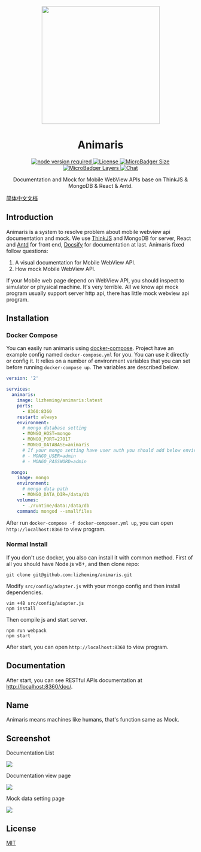 <div align="center">
  <a href="https://github.com/lizheming/animaris">
    <img width="315" heigth="170" src="https://s5.ssl.qhres.com/static/4a0fac0dd5f0cae2.svg">
  </a>  

  <h1>Animaris</h1>

  <div>
    <a href="https://github.com/lizheming/animaris">
      <img src="https://img.shields.io/badge/node-%3E%3D8.9.4-red.svg?style=flat-square" alt="node version required" />
    </a>
    <a href="https://github.com/lizheming/animaris/blob/master/LICENSE">
      <img src="https://img.shields.io/github/license/lizheming/animaris.svg?colorB=f48041&style=flat-square" alt="License">
    </a>
    <a href="https://hub.docker.com/r/lizheming/animaris">
      <img src="https://img.shields.io/microbadger/image-size/lizheming/animaris.svg?style=flat-square&logo=dockbit" alt="MicroBadger Size">
    </a>
    <a href="https://hub.docker.com/r/lizheming/animaris">
      <img src="https://img.shields.io/microbadger/layers/lizheming/animaris.svg?style=flat-square&logo=dockbit" alt="MicroBadger Layers">
    </a>
    <a href="https://discord.gg/ZCD8yc5">
      <img src="https://img.shields.io/badge/chat-on%20discord-7289da.svg?style=flat-square&logo=discord" alt="Chat">
    </a>
  </div>

  <p>Documentation and Mock for Mobile WebView APIs base on ThinkJS & MongoDB & React & Antd.</p>
</div>

[简体中文文档](https://github.com/lizheming/animaris/blob/master/README_zh-CN.md)

## Introduction

Animaris is a system to resolve problem about mobile webview api documentation and mock. We use [ThinkJS](https://thinkjs.org) and MongoDB for server, React and [Antd](https://ant.design) for front end, [Docsify](http://docsify.js.org) for documentation at last. Animaris fixed follow questions:

1. A visual documentation for Mobile WebView API.
2. How mock Mobile WebView API.

If your Mobile web page depend on WebView API, you should inspect to simulator or physical machine. It's very terrible. All we know api mock program usually support server http api, there has little mock webview api program.

## Installation

### Docker Compose

You can easily run animaris using [docker-compose](https://docs.docker.com/compose/). Project have an example config named `docker-compose.yml` for you. You can use it directly or config it.  It relies on a number of environment variables that you can set before running `docker-compose up`. The variables are described below.

```yaml
version: '2'

services: 
  animaris:
    image: lizheming/animaris:latest
    ports: 
      - 8360:8360
    restart: always
    environment:
      # mongo database setting
      - MONGO_HOST=mongo
      - MONGO_PORT=27017
      - MONGO_DATABASE=animaris
      # If your mongo setting have user auth you should add below enviroment
      # - MONGO_USER=admin
      # - MONGO_PASSWORD=admin

  mongo:
    image: mongo
    environment:
      # mongo data path
      - MONGO_DATA_DIR=/data/db
    volumes: 
      - ./runtime/data:/data/db
    command: mongod --smallfiles
```

After run `docker-compose -f docker-composer.yml up`, you can open `http://localhost:8360` to view program.

### Normal Install

If you don't use docker, you also can install it with common method. First of all you should have Node.js v8+, and then clone repo:

```
git clone git@github.com:lizheming/animaris.git
```

Modify `src/config/adapter.js` with your mongo config and then install dependencies.

```
vim +48 src/config/adapter.js
npm install
```

Then compile js and start server.

```
npm run webpack
npm start
```

After start, you can open `http://localhost:8360` to view program.

## Documentation

After start, you can see RESTful APIs documentation at <http://localhost:8360/doc/>.

## Name

Animaris means machines like humans, that's function same as Mock.

## Screenshot

Documentation List

![](https://p0.ssl.qhimg.com/t0194fc9409ff5770e2.jpg)

Documentation view page

![](https://p0.ssl.qhimg.com/t01e4a2090ed1f5aed5.jpg)

Mock data setting page

![](https://p0.ssl.qhimg.com/t015a770a88a74fa694.jpg)

## License 

[MIT](https://github.com/lizheming/animaris/blob/master/LICENSE)